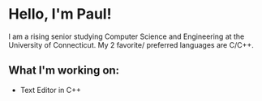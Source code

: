 # Hello, I'm Paul!

I am a rising senior studying Computer Science and Engineering at the University of Connecticut.
My 2 favorite/ preferred languages are C/C++.

## What I'm working on:

* Text Editor in C++
